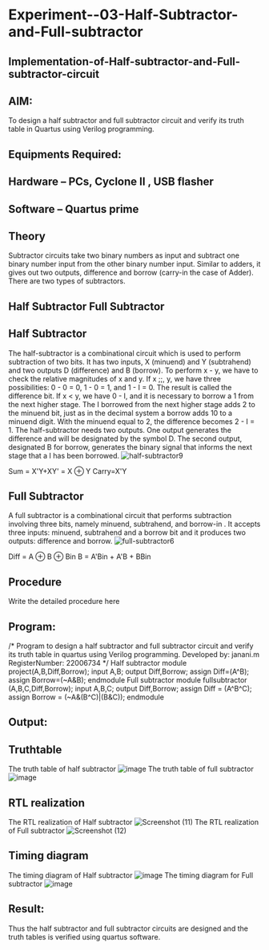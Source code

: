# Experiment--03-Half-Subtractor-and-Full-subtractor
## Implementation-of-Half-subtractor-and-Full-subtractor-circuit
## AIM:
To design a half subtractor and full subtractor circuit and verify its truth table in Quartus using Verilog programming.

## Equipments Required:
## Hardware – PCs, Cyclone II , USB flasher
## Software – Quartus prime
## Theory
Subtractor circuits take two binary numbers as input and subtract one binary number input from the other binary number input. Similar to adders, it gives out two outputs, difference and borrow (carry-in the case of Adder). There are two types of subtractors.

## Half Subtractor Full Subtractor
## Half Subtractor
The half-subtractor is a combinational circuit which is used to perform subtraction of two bits. It has two inputs, X (minuend) and Y (subtrahend) and two outputs D (difference) and B (borrow). To perform x - y, we have to check the relative magnitudes of x and y. If x ;;, y, we have three possibilities: 0 - 0 = 0, 1 - 0 = 1, and 1 - I = 0. The result is called the difference bit. If x < y, we have 0 - I, and it is necessary to borrow a 1 from the next higher stage. The I borrowed from the next higher stage adds 2 to the minuend bit, just as in the decimal system a borrow adds 10 to a minuend digit. With the minuend equal to 2, the difference becomes 2 - I = 1. The half-subtractor needs two outputs. One output generates the difference and will be designated by the symbol D. The second output, designated B for borrow, generates the binary signal that informs the next stage that a I has been borrowed.
![half-subtractor9](https://user-images.githubusercontent.com/36288975/166112538-58c3bc7c-ee5d-4e6a-ac8d-8e8328efe27a.png)


Sum = X'Y+XY' = X ⊕ Y
Carry=X'Y

## Full Subtractor
A full subtractor is a combinational circuit that performs subtraction involving three bits, namely minuend, subtrahend, and borrow-in . It accepts three inputs: minuend, subtrahend and a borrow bit and it produces two outputs: difference and borrow. 
![full-subtractor6](https://user-images.githubusercontent.com/36288975/166112541-24c68359-3de8-4674-ae22-8272ffc385ed.png)


Diff = A ⊕ B ⊕ Bin B = A'Bin + A'B + BBin

## Procedure



Write the detailed procedure here 


## Program:
/*
Program to design a half subtractor and full subtractor circuit and verify its truth table in quartus using Verilog programming.
Developed by: janani.m
RegisterNumber: 22006734 
*/
Half subtractor
module project(A,B,Diff,Borrow);
input A,B;
output Diff,Borrow;
assign Diff=(A^B);
assign Borrow=(~A&B);
endmodule
Full subtractor
module fullsubtractor (A,B,C,Diff,Borrow);
input A,B,C;
output Diff,Borrow;
assign Diff = (A^B^C);
assign Borrow = (~A&(B^C)|(B&C));
endmodule


## Output:

## Truthtable
The truth table of half subtractor
![image](https://user-images.githubusercontent.com/119432417/211179565-eb846a1f-d7fd-4eae-99dd-a763c39c6e78.png)
The truth table of full subtractor
![image](https://user-images.githubusercontent.com/119432417/211179584-f0a8c330-e8fd-4689-a3f0-e212f30ba4ff.png)




##  RTL realization
The RTL realization of Half subtractor
![Screenshot (11)](https://user-images.githubusercontent.com/119432417/211178658-f8c82e6e-8772-43ff-a1fd-29383ebfea6e.png)
The RTL realization of Full subtractor
![Screenshot (12)](https://user-images.githubusercontent.com/119432417/211179529-080e5957-fc04-4dc9-9213-d324bf932abe.png)




## Timing diagram 
The timing diagram of Half subtractor
![image](https://user-images.githubusercontent.com/119432417/211178710-026e8716-2ff0-46ce-bc99-bf7ad68b78b1.png)
The timing diagram for Full subtractor
![image](https://user-images.githubusercontent.com/119432417/211178784-a901cd83-1d11-46a9-b106-4b1f85e0e57b.png)

## Result:
Thus the half subtractor and full subtractor circuits are designed and the truth tables is verified using quartus software.
